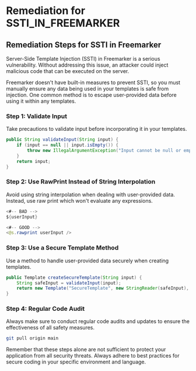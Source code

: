 # Remediation for SSTI_IN_FREEMARKER

## Remediation Steps for SSTI in Freemarker
Server-Side Template Injection (SSTI) in Freemarker is a serious vulnerability. Without addressing this issue, an attacker could inject malicious code that can be executed on the server.

Freemarker doesn't have built-in measures to prevent SSTI, so you must manually ensure any data being used in your templates is safe from injection. One common method is to escape user-provided data before using it within any templates. 

### Step 1: Validate Input
Take precautions to validate input before incorporating it in your templates.

```java
public String validateInput(String input) {
    if (input == null || input.isEmpty()) {
        throw new IllegalArgumentException("Input cannot be null or empty!");
    }
    return input;
}
```
### Step 2: Use RawPrint Instead of String Interpolation
Avoid using string interpolation when dealing with user-provided data. Instead, use raw print which won't evaluate any expressions.

```java
<#-- BAD -->
${userInput}

<#-- GOOD -->
<@s.rawprint userInput />
```
### Step 3: Use a Secure Template Method
Use a method to handle user-provided data securely when creating templates.

```java
public Template createSecureTemplate(String input) {
    String safeInput = validateInput(input);
    return new Template("SecureTemplate", new StringReader(safeInput), configuration);
}
```
### Step 4: Regular Code Audit
Always make sure to conduct regular code audits and updates to ensure the effectiveness of all safety measures.
```bash
git pull origin main
```
Remember that these steps alone are not sufficient to protect your application from all security threats. Always adhere to best practices for secure coding in your specific environment and language.

